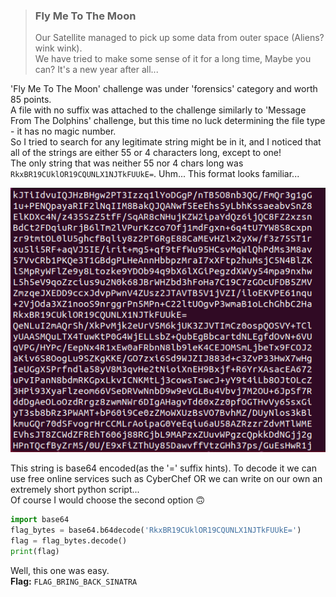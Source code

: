 > ### Fly Me To The Moon
> Our Satellite managed to pick up some data from outer space (Aliens? wink wink).  
> We have tried to make some sense of it for a long time, Maybe you can? It's a new year after all...

'Fly Me To The Moon' challenge was under 'forensics' category and worth 85 points.  
A file with no suffix was attached to the challenge similarly to 'Message From The Dolphins' challenge, but this time no luck determining the file type - it has no magic number.  
So I tried to search for any legitimate string might be in it, and I noticed that all of the strings are either 55 or 4 characters long, except to one!  
The only string that was neither 55 nor 4 chars long was `RkxBR19CUklOR19CQUNLX1NJTkFUUkE=`. Uhm... This format looks familiar...

![Strings output](/Matrix/Fly_Me_To_The_Moon/images/strings.png)  

This string is base64 encoded(as the '=' suffix hints). To decode it we can use free online services such as CyberChef OR we can write on our own an extremely short python script...  
Of course I would choose the second option :upside_down_face:

```python
import base64
flag_bytes = base64.b64decode('RkxBR19CUklOR19CQUNLX1NJTkFUUkE=')
flag = flag_bytes.decode()
print(flag)
```

Well, this one was easy.  
__Flag:__ `FLAG_BRING_BACK_SINATRA`
